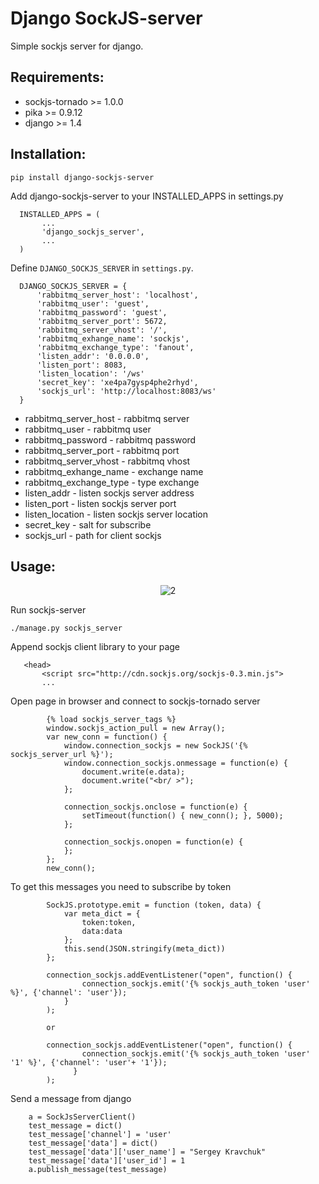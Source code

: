 # Django SockJS-server 

Simple sockjs server for django.

## Requirements:

* sockjs-tornado >= 1.0.0
* pika >= 0.9.12
* django >= 1.4

## Installation:
```
pip install django-sockjs-server
```

Add django-sockjs-server to your INSTALLED_APPS in settings.py

```
  INSTALLED_APPS = (
       ...
       'django_sockjs_server',
       ...
  )
  ```

Define ```DJANGO_SOCKJS_SERVER``` in ```settings.py```.

```
  DJANGO_SOCKJS_SERVER = {
      'rabbitmq_server_host': 'localhost',
      'rabbitmq_user': 'guest',
      'rabbitmq_password': 'guest',
      'rabbitmq_server_port': 5672,
      'rabbitmq_server_vhost': '/',
      'rabbitmq_exhange_name': 'sockjs',
      'rabbitmq_exchange_type': 'fanout',
      'listen_addr': '0.0.0.0',
      'listen_port': 8083,
      'listen_location': '/ws'
      'secret_key': 'xe4pa7gysp4phe2rhyd',
      'sockjs_url': 'http://localhost:8083/ws'
  }
```
* rabbitmq_server_host - rabbitmq server
* rabbitmq_user - rabbitmq user
* rabbitmq_password - rabbitmq password
* rabbitmq_server_port - rabbitmq port
* rabbitmq_server_vhost - rabbitmq vhost
* rabbitmq_exhange_name - exchange name
* rabbitmq_exchange_type - type exchange
* listen_addr - listen sockjs server address
* listen_port - listen sockjs server port
* listen_location - listen sockjs server location
* secret_key - salt for subscribe
* sockjs_url - path for client sockjs



## Usage:
<center>
<img src="https://raw.github.com/alfss/django-sockjs-server/master/README_1.png" alt="2">
</center>

Run sockjs-server

```
./manage.py sockjs_server
```

Append sockjs client library to your page
```
   <head>
       <script src="http://cdn.sockjs.org/sockjs-0.3.min.js">
       ...
```

Open page in browser and connect to sockjs-tornado server

```
        {% load sockjs_server_tags %}
        window.sockjs_action_pull = new Array();
        var new_conn = function() {
            window.connection_sockjs = new SockJS('{% sockjs_server_url %}');
            window.connection_sockjs.onmessage = function(e) {
                document.write(e.data);
                document.write("<br/ >");
            };

            connection_sockjs.onclose = function(e) {
                setTimeout(function() { new_conn(); }, 5000);
            };

            connection_sockjs.onopen = function(e) {
            };
        };
        new_conn();

```


To get this messages you need to subscribe by token

```
        SockJS.prototype.emit = function (token, data) {
            var meta_dict = {
                token:token,
                data:data
            };
            this.send(JSON.stringify(meta_dict))
        };

        connection_sockjs.addEventListener("open", function() {
                connection_sockjs.emit('{% sockjs_auth_token 'user' %}', {'channel': 'user'});
            }
        );

        or

        connection_sockjs.addEventListener("open", function() {
                connection_sockjs.emit('{% sockjs_auth_token 'user' '1' %}', {'channel': 'user'+ '1'});
              }
        );
```


Send a message from django

```
    a = SockJsServerClient()
    test_message = dict()
    test_message['channel'] = 'user'
    test_message['data'] = dict()
    test_message['data']['user_name'] = "Sergey Kravchuk"
    test_message['data']['user_id'] = 1
    a.publish_message(test_message)
```

